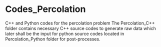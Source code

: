 # Codes_Percolation
C++ and Python codes for the percolation problem
The Percolation_C++ folder contains necessary C++ source codes to generate raw data which later shall be the input for 
python source codes located in Percolation_Python folder for post-processes.
